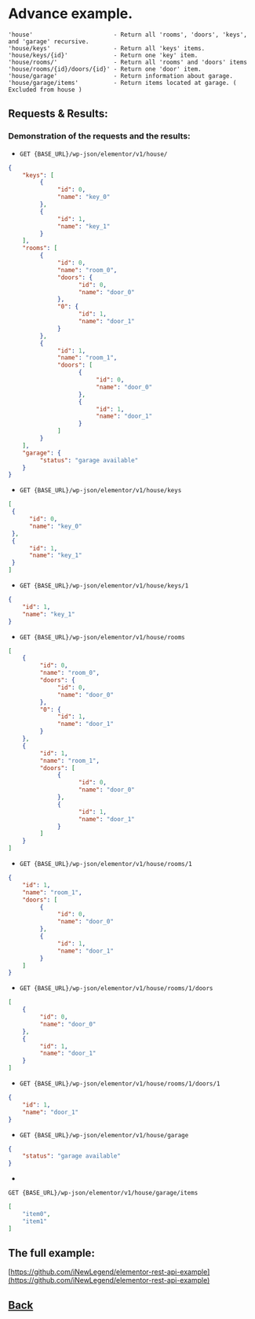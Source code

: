 # Advance example.
```text
'house'                       - Return all 'rooms', 'doors', 'keys', and 'garage' recursive.
'house/keys'                  - Return all 'keys' items.
'house/keys/{id}'             - Return one 'key' item.
'house/rooms/'                - Return all 'rooms' and 'doors' items
'house/rooms/{id}/doors/{id}' - Return one 'door' item.
'house/garage'                - Return information about garage.             
'house/garage/items'          - Return items located at garage. ( Excluded from house )          
```

## Requests & Results:
### Demonstration of the requests and the results:

    
* `GET {BASE_URL}/wp-json/elementor/v1/house/`
```json
{
	"keys": [
		 {
			  "id": 0,
			  "name": "key_0"
		 },
		 {
			  "id": 1,
			  "name": "key_1"
		 }
	],
	"rooms": [
		 {
			  "id": 0,
			  "name": "room_0",
			  "doors": {
					"id": 0,
					"name": "door_0"
			  },
			  "0": {
					"id": 1,
					"name": "door_1"
			  }
		 },
		 {
			  "id": 1,
			  "name": "room_1",
			  "doors": [
					{
						 "id": 0,
						 "name": "door_0"
					},
					{
						 "id": 1,
						 "name": "door_1"
					}
			  ]
		 }
	],
	"garage": {
		 "status": "garage available"
	}
}
```
		  
* `GET {BASE_URL}/wp-json/elementor/v1/house/keys`
```json
[
 {
	  "id": 0,
	  "name": "key_0"
 },
 {
	  "id": 1,
	  "name": "key_1"
 }
]
```
  
* `GET {BASE_URL}/wp-json/elementor/v1/house/keys/1`
```json
{
	"id": 1,
	"name": "key_1"
}
```

* `GET {BASE_URL}/wp-json/elementor/v1/house/rooms`
```json
[
	{
		 "id": 0,
		 "name": "room_0",
		 "doors": {
			  "id": 0,
			  "name": "door_0"
		 },
		 "0": {
			  "id": 1,
			  "name": "door_1"
		 }
	},
	{
		 "id": 1,
		 "name": "room_1",
		 "doors": [
			  {
					"id": 0,
					"name": "door_0"
			  },
			  {
					"id": 1,
					"name": "door_1"
			  }
		 ]
	}
]
```

* `GET {BASE_URL}/wp-json/elementor/v1/house/rooms/1`
```json
{
	"id": 1,
	"name": "room_1",
	"doors": [
		 {
			  "id": 0,
			  "name": "door_0"
		 },
		 {
			  "id": 1,
			  "name": "door_1"
		 }
	]
}
```

* `GET {BASE_URL}/wp-json/elementor/v1/house/rooms/1/doors`
```json
[
	{
		 "id": 0,
		 "name": "door_0"
	},
	{
		 "id": 1,
		 "name": "door_1"
	}
]
```

* `GET {BASE_URL}/wp-json/elementor/v1/house/rooms/1/doors/1`
```json
{
	"id": 1,
	"name": "door_1"
}
```
    
* `GET {BASE_URL}/wp-json/elementor/v1/house/garage`
```json
{
	"status": "garage available"
}
```

*
`GET {BASE_URL}/wp-json/elementor/v1/house/garage/items`
```json
[
	"item0",
	"item1"
]
```

## The full example:
 [https://github.com/iNewLegend/elementor-rest-api-example](https://github.com/iNewLegend/elementor-rest-api-example)

## [Back](controller.md)
